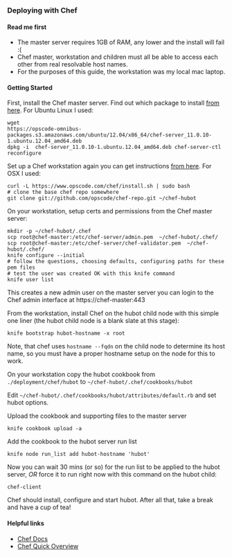 ### Deploying with Chef

#### Read me first

* The master server requires 1GB of RAM, any lower and the install will fail :(
* Chef master, workstation and children must all be able to access each other
  from real resolvable host names.
* For the purposes of this guide, the workstation was my local mac laptop.

#### Getting Started

First, install the Chef master server. Find out which package to install [from
  here](http://www.getchef.com/chef/install/). For Ubuntu Linux I used:

    wget
    https://opscode-omnibus-packages.s3.amazonaws.com/ubuntu/12.04/x86_64/chef-server_11.0.10-1.ubuntu.12.04_amd64.deb
    dpkg -i  chef-server_11.0.10-1.ubuntu.12.04_amd64.deb chef-server-ctl
    reconfigure

Set up a Chef workstation again you can get instructions [from
here](http://www.getchef.com/chef/install/). For OSX I used:

    curl -L https://www.opscode.com/chef/install.sh | sudo bash
    # clone the base chef repo somewhere
    git clone git://github.com/opscode/chef-repo.git ~/chef-hubot

On your workstation, setup certs and permissions from the Chef master server:

    mkdir -p ~/chef-hubot/.chef
    scp root@chef-master:/etc/chef-server/admin.pem  ~/chef-hubot/.chef/
    scp root@chef-master:/etc/chef-server/chef-validator.pem  ~/chef-hubot/.chef/
    knife configure --initial
    # follow the questions, choosing defaults, configuring paths for these pem files
    # test the user was created OK with this knife command
    knife user list

This creates a new admin user on the master server you can login to the Chef
admin interface at https://chef-master:443

From the workstation, install Chef on the hubot child node with this simple one
liner (the hubot child node is a blank slate at this stage):

    knife bootstrap hubot-hostname -x root

Note, that chef uses `hostname --fqdn` on the child node to determine its host
name, so you must have a proper hostname setup on the node for this to work.

On your workstation copy the hubot cookbook from `./deployment/chef/hubot` to
`~/chef-hubot/.chef/cookbooks/hubot`

Edit `~/chef-hubot/.chef/cookbooks/hubot/attributes/default.rb` and set hubot
options.

Upload the cookbook and supporting files to the master server

    knife cookbook upload -a

Add the cookbook to the hubot server run list

    knife node run_list add hubot-hostname 'hubot'

Now you can wait 30 mins (or so) for the run list to be applied to the hubot
server, _OR_ force it to run right now with this command on the hubot child:

    chef-client

Chef should install, configure and start hubot.  After all that, take a break
and have a cup of tea!

#### Helpful links

* [Chef Docs](http://docs.opscode.com)
* [Chef Quick Overview](http://docs.opscode.com/chef_quick_overview.html)
